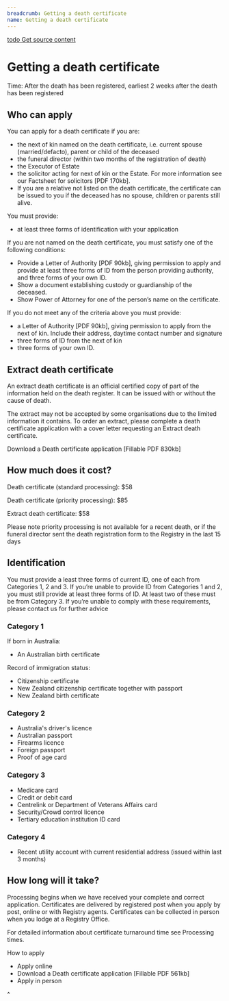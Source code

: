 ```yaml
---
breadcrumb: Getting a death certificate
name: Getting a death certificate
---
```

<a class="au-progress-indicator__link au-progress-indicator__link--todo" href="#url">
      <span class="au-progress-indicator__status">todo</span>
      Get source content
    </a>

# Getting a death certificate

Time: After the death has been registered, earliest 2 weeks after the death has been registered  

## Who can apply
You can apply for a death certificate if you are:

* the next of kin named on the death certificate, i.e. current spouse (married/defacto), parent or child of the deceased
* the funeral director (within two months of the registration of death)
* the Executor of Estate
* the solicitor acting for next of kin or the Estate. For more information see our Factsheet for solicitors [PDF 170kb].
* If you are a relative not listed on the death certificate, the certificate can be issued to you if the deceased has no spouse, children or parents still alive.

You must provide:

* at least three forms of identification with your application

If you are not named on the death certificate, you must satisfy one of the following conditions:

* Provide a Letter of Authority [PDF 90kb], giving permission to apply and provide at least three forms of ID from the person providing authority, and three forms of your own ID.
* Show a document establishing custody or guardianship of the deceased.
* Show Power of Attorney for one of the person’s name on the certificate.

If you do not meet any of the criteria above you must provide:

* a Letter of Authority [PDF 90kb], giving permission to apply from the next of kin. Include their address, daytime contact number and signature
* three forms of ID from the next of kin
* three forms of your own ID.

## Extract death certificate
An extract death certificate is an official certified copy of part of the information held on the death register.  It can be issued with or without the cause of death.

The extract may not be accepted by some organisations due to the limited information it contains. To order an extract, please complete a death certificate application with a cover letter requesting an Extract death certificate.

Download a Death certificate application [Fillable PDF 830kb]

## How much does it cost?
​Death certificate
(standard processing): ​$58

​Death certificate
(priority processing): ​$85

​Extract death certificate: ​$58

Please note priority processing is not available for a recent death, or if the funeral director sent the death registration form to the Registry in the last 15 days

## Identification
You must provide a least three forms of current ID, one of each from Categories 1, 2 and 3. If you’re unable to provide ID from Categories 1 and 2, you must still provide at least three forms of ID. At least two of these must be from Category 3. If you’re unable to comply with these requirements, please contact us for further advice

### ​Category 1
​If born in Australia:
* An Australian birth certificate

Record of immigration status:
* Citizenship certificate
* New Zealand citizenship certificate together with passport
* New Zealand birth certificate
### Category ​2
* ​Australia's driver's licence
* Australian passport
* Firearms licence
* Foreign passport
* Proof of age card
### Category ​3
* ​Medicare card
* Credit or debit card
* Centrelink or Department of Veterans Affairs card
* Security/Crowd control licence
* Tertiary education institution ID card
### Category ​4
* ​Recent utility account with current residential address (issued within last 3 months)

## How long will it take?
Processing begins when we have received your complete and correct application. Certificates are delivered by registered post when you apply by post, online or with Registry agents. Certificates can be collected in person when you lodge at a Registry Office.

For detailed information about certificate turnaround time see Processing times.

How to apply
* Apply online
* Download a Death certificate application [Fillable PDF 561kb]
* Apply in person

^<!-- https://www.bdm.nsw.gov.au/Pages/deaths/death-certificate.aspx -->
